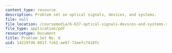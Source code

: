 ```yaml
---
content_type: resource
description: Problem set on optical signals, devices, and systems.
file: null
file_location: /coursemedia/6-637-optical-signals-devices-and-systems-spring-2003/14219fd6801f7c62ae6772eefc7418fc_6637pset6.pdf
file_type: application/pdf
resourcetype: Document
title: Problem Set No. 6
uid: 14219fd6-801f-7c62-ae67-72eefc7418fc
---
```

